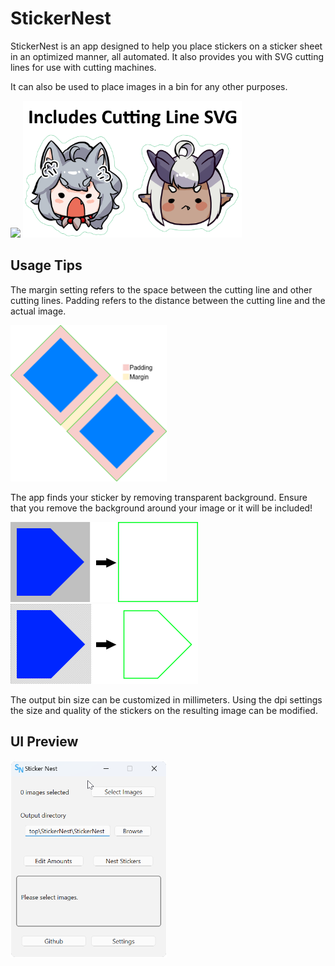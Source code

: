 # StickerNest

StickerNest is an app designed to help you place stickers on a sticker sheet in an optimized manner, all automated. It also provides you with SVG cutting lines for use with cutting machines.

It can also be used to place images in a bin for any other purposes.

<img src="./imgs/example.png" width="400">

<img src="./imgs/cutlines.png" width="350">

## Usage Tips

The margin setting refers to the space between the cutting line and other cutting lines. Padding refers to the distance between the cutting line and the actual image.

<img src="./imgs/margin_padding.png" width="250">

The app finds your sticker by removing transparent background. Ensure that you remove the background around your image or it will be included!

<img src="./imgs/bg_conversion.png" width="300">
<img src="./imgs/transparent_no_bg_conversion.png" width="300">

The output bin size can be customized in millimeters. Using the dpi settings the size and quality of the stickers on the resulting image can be modified.

## UI Preview

<img src="./imgs/app_interface.png" width="250">
